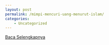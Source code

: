 ```yaml
---
layout: post
permalink: /mimpi-mencuri-uang-menurut-islam/
categories:
    - Uncategorized
---
```


[Baca Selengkapnya](/03)